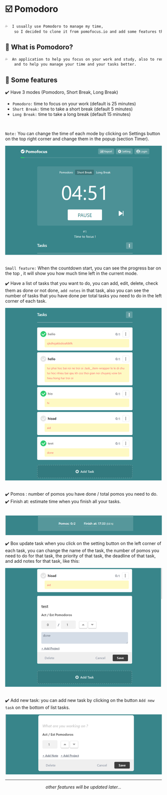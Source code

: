 # :ballot_box_with_check: Pomodoro

```markdown
💦  I usually use Pomodoro to manage my time, 
    so I decided to clone it from pomofocus.io and add some features that I want to have.
```

## :pushpin: What is Pomodoro?

```markdown
💦  An application to help you focus on your work and study, also to remind you to take a break after a period of time
    and to help you manage your time and your tasks better.
```

## :pushpin: Some features

✔️ Have 3 modes (Pomodoro, Short Break, Long Break) </br>
- `Pomodoro:` time to focus on your work (default is 25 minutes) </br>
- `Short Break:` time to take a short break (default 5 minutes) </br>
- `Long Break:` time to take a long break (default 15 minutes)

</br>

`Note:` You can change the time of each mode by clicking on Settings button on the top right corner and change them in the popup (section Timer). </br>

<div align="center">
<img src="./src/assets/images/Picture2.png"/>
</div>
</br>

`Small feature:` When the countdown start, you can see the progress bar on the top , it will show you how much time left in the current mode.

✔️ Have a list of tasks that you want to do, you can add, edit, delete, check them as done or not done, `add notes` in that task, also you can see the number of tasks that you have done per total tasks you need to do in the left corner of each task. </br>

<div align="center">
<img src="./src/assets/images/Picture3.png"/>
</div>
</br>

✔️ Pomos : number of pomos you have done / total pomos you need to do.
✔️ Finish at: estimate time when you finish all your tasks.

</br>
<div align="center">
<img src="./src/assets/images/Picture4.png"/>
</div>

✔️ Box update task when you click on the setting button on the left corner of each task, you can change the name of the task, the number of pomos you need to do for that task, the priority of that task, the deadline of that task, and add notes for that task, like this: </br>

<div align="center">
<img src="./src/assets/images/Picture5.png"/>
</div>
</br>

✔️ Add new task: you can add new task by clicking on the button `Add new task` on the bottom of list tasks. </br>
<div align="center">
<img src="./src/assets/images/Picture6.png"/>
</div>

___
 
<div align="center">

_other features will be updated later..._

</div>
